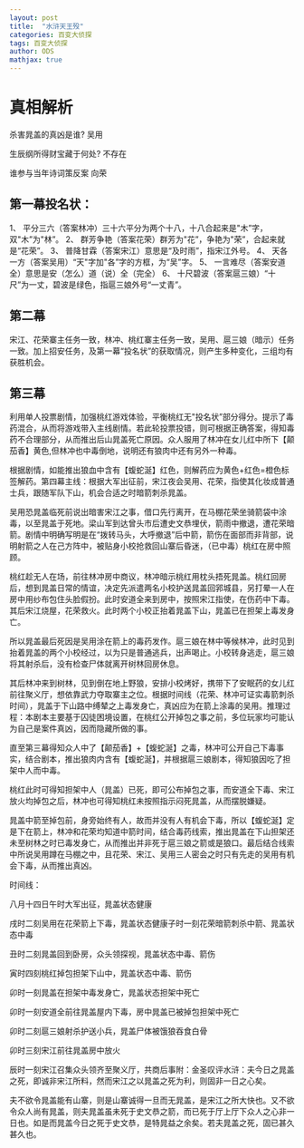 ```yaml
---
layout: post
title:  "水浒天王殁"
categories: 百变大侦探
tags: 百变大侦探
author: ODS
mathjax: true
---
```



#  真相解析

杀害晁盖的真凶是谁?
吴用

生辰纲所得财宝藏于何处?
不存在

谁参与当年诗词策反案
向荣







## 第一幕投名状：
1、	平分三六（答案林冲）三十六平分为两个十八，十八合起来是"木”字，双"木”为"林”。
2、	群芳争艳（答案花荣）群芳为"花”，争艳为"荣”，合起来就是“花荣”。
3、	普降甘霖（答案宋江）意思是“及时雨”，指宋江外号。
4、	天各一方（答案吴用）“天"字加"各”字的方框，为“吴”字。
5、	一言难尽（答案安道全）意思是安（怎么）道（说）全（完全）
6、	十尺碧波（答案扈三娘）“十尺”为一丈，碧波是绿色，指扈三娘外号“一丈青”。

## 第二幕

宋江、花荣寨主任务一致，林冲、桃红寨主任务一致，吴用、扈三娘（暗示）任务一致。加上招安任务，及第一幕“投名状”的获取情况，则产生多种变化，三组均有获胜机会。

## 第三幕

利用单人投票剧情，加强桃红游戏体验，平衡桃红无"投名状”部分得分。提示了毒药混合，从而将游戏带入主线剧情。若此轮投票投错，则可根据正确答案，得知毒药不合理部分，从而推出后山晁盖死亡原因。众人服用了林冲在女儿红中所下【颠茄香】黄色,但林冲也中毒倒地，说明还有狼肉中还有另外一种毒。

根据剧情，如能推出狼血中含有【蝮蛇涎】红色，则解药应为黄色+红色=橙色标签解药。第四幕主线：根据大军出征前，宋江夜会吴用、花荣，指使其化妆成普通士兵，跟随军队下山，机会合适之时暗箭刺杀晁盖。

吴用恐晁盖临死前说出暗害宋江之事，借口先行离开，在马棚花荣坐骑箭袋中涂毒，以至晁盖于死地。梁山军到达曾头市后遭史文恭埋伏，箭雨中撤退，遭花荣暗箭。剧情中明确写明是在“拨转马头，大呼撤退”后中箭，箭伤在面部而非背部，说明射箭之人在己方阵中，被贴身小校抢救回山寨后昏迷，（已中毒）桃红在房中照顾。

桃红趁无人在场，前往林冲房中商议，林冲暗示桃红用枕头捂死晁盖。桃红回房后，想到晁盖日常的情谊，决定先派遣两名小校护送晁盖回郛城县，另打晕一人在房中用纱布包住头脸假扮。此时安道全来到房中，按照宋江指使，在伤药中下毒。其后宋江烧屋，花荣救火。此时两个小校正抬着晁盖下山，晁盖已在担架上毒发身亡。

所以晁盖最后死因是吴用涂在箭上的毒药发作。扈三娘在林中等候林冲，此时见到抬着晁盖的两个小校经过，以为只是普通逃兵，出声喝止。小校转身逃走，扈三娘将其射杀后，没有检查尸体就离开树林回房休息。

其后林冲来到树林，见到倒在地上野狼，安排小校烤好，携带下了安眠药的女儿红前往聚义厅，想依靠武力夺取寨主之位。根据时间线（花荣、林冲可证实毒箭刺杀时间），晁盖于下山路中缚辇之上毒发身亡，真凶应为在箭上涂毒的吴用。推理过程：本剧本主要基于囚徒困境设置，在桃红公开掉包之事之前，多位玩家均可能认为自己是案件真凶，因而隐藏所做的事。

直至第三幕得知众人中了【颠茄香】+【蝮蛇涎】之毒，林冲可公开自己下毒事实，结合剧本，推出狼肉内含有【蝮蛇涎】，并根据扈三娘剧本，得知狼因吃了担架中人而中毒。

桃红此时可得知担架中人（晁盖）已死，即可公布掉包之事，而安道全下毒、宋江放火均掉包之后，林冲也可得知桃红未按照指示闷死晁盖，从而摆脱嫌疑。

晁盖中箭至掉包前，身旁始终有人，故而并没有人有机会下毒，所以【蝮蛇涎】定是下在箭上，林冲和花荣均知道中箭时间，结合毒药线索，推出晁盖在下山担架还未至树林之时已毒发身亡，从而推出并非死于扈三娘之箭或是狼口。最后结合线索中所说吴用蹲在马棚之中，且花荣、宋江、吴用三人密会之时只有先走的吴用有机会下毒，从而推出真凶。

时间线：

八月十四日午时大军出征，晁盖状态健康

戌时二刻吴用在花荣箭上下毒，晁盖状态健康子时一刻花荣暗箭刺杀中箭、晁盖状态中毒

丑时二刻晁盖回到卧房，众头领探视，晁盖状态中毒、箭伤


寅时四刻桃红掉包担架下山中，晁盖状态中毒、箭伤

卯时一刻晁盖在担架中毒发身亡，晁盖状态担架中死亡

卯时一刻安道全前往晁盖屋内下毒，房中晁盖已被掉包担架中死亡

卯时二刻扈三娘射杀护送小兵，晁盖尸体被饿狼吞食白骨

卯时三刻宋江前往晁盖房中放火

辰时一刻宋江召集众头领齐至聚义厅，共商后事附：金圣叹评水浒：夫今日之晁盖之死，即诚非宋江所料，然而宋江之以晁盖之死为利，则固非一日之心矣。

夫不欲令晁盖能有山寨，则是山寨诚得一旦而无晁盖，是宋江之所大快也。又不欲令众人尚有晁盖，则夫晁盖虽未死于史文恭之箭，而已死于厅上厅下众人之心非一日也。如是而晁盖今日之死于史文恭，是特晁益之余矣。若夫晁盖之死，固已甚久甚久也。

